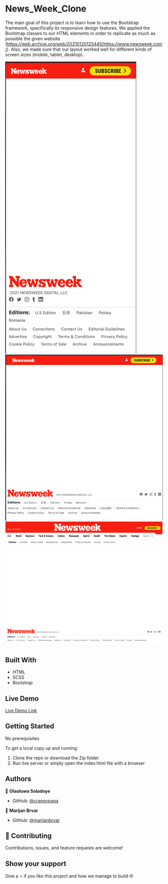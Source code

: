 # News_Week_Clone

The main goal of this project is to learn how to use the Bootstrap framework, specifically its responsive design features. We applied the Bootstrap classes to our HTML elements in order to replicate as much as possible the given website (https://web.archive.org/web/20210120125445/https://www.newsweek.com/). Also, we made sure that our layout worked well for different kinds of screen sizes (mobile, tablet, desktop).

![screenshot 1](./NewsWeekSmallScreen.png)
![screenshot 2](./NewsWeekMediumScreen.png)
![screenshot 3](./NewsWeekBigscreen.png)

## Built With

- HTML
- SCSS
- Bootstrap

## Live Demo

[Live Demo Link](https://crappypapa.github.io/News_Week_Clone/)

## Getting Started

No prerequisites

To get a local copy up and running:

1) Clone the repo or download the Zip folder
2) Run live server or simply open the index.html file with a browser
## Authors

👤 **Olaoluwa Soladoye**

- GitHub: [@crappypapa](https://github.com/crappypapa)

👤 **Marijan Brvar**

- GitHub: [@marijanbrvar](https://github.com/marijanbrvar)


## 🤝 Contributing

Contributions, issues, and feature requests are welcome!

## Show your support

Give a ⭐️ if you like this project and how we manage to build it!

